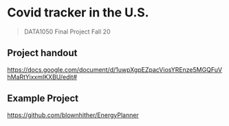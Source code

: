 # Covid tracker in the U.S.
> DATA1050 Final Project Fall 20

## Project handout

https://docs.google.com/document/d/1uwpXgpEZpacViosYREnze5MGQFuVhMaRtYixxmIKXBU/edit#

## Example Project

https://github.com/blownhither/EnergyPlanner
